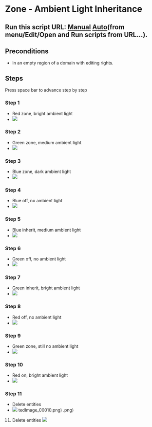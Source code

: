 # Zone - Ambient Light Inheritance
## Run this script URL: [Manual](./test.js?raw=true)   [Auto](./testAuto.js?raw=true)(from menu/Edit/Open and Run scripts from URL...).

## Preconditions
- In an empty region of a domain with editing rights.

## Steps
Press space bar to advance step by step

### Step 1
- Red zone, bright ambient light
- ![](./ExpectedImage_00000.png)
### Step 2
- Green zone, medium ambient light
- ![](./ExpectedImage_00001.png)
### Step 3
- Blue zone, dark ambient light
- ![](./ExpectedImage_00002.png)
### Step 4
- Blue off,  no ambient light
- ![](./ExpectedImage_00003.png)
### Step 5
- Blue inherit, medium ambient light
- ![](./ExpectedImage_00004.png)
### Step 6
- Green off,  no ambient light
- ![](./ExpectedImage_00005.png)
### Step 7
- Green inherit, bright ambient light
- ![](./ExpectedImage_00006.png)
### Step 8
- Red off,  no ambient light
- ![](./ExpectedImage_00007.png)
### Step 9
- Green zone, still no ambient light
- ![](./ExpectedImage_00008.png)
### Step 10
- Red on, bright ambient light
- ![](./ExpectedImage_00009.png)
### Step 11
- Delete entities
- ![](./ExpectedImage_00010.png)
tedImage_00010.png)
.png)
11. Delete entities
![](./ExpectedImage_00010.png)
